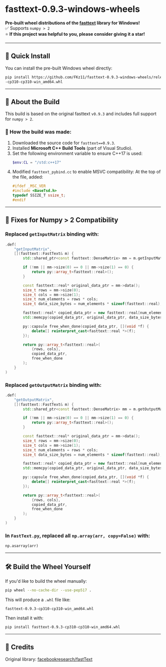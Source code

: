 # fasttext-0.9.3-windows-wheels

**Pre-built wheel distributions of the [fasttext](https://github.com/facebookresearch/fastText) library for Windows!**  
✅ Supports `numpy > 2`  
⭐ **If this project was helpful to you, please consider giving it a star!**

---

## 🚀 Quick Install

You can install the pre-built Windows wheel directly:

```bash
pip install https://github.com/FKz11/fasttext-0.9.3-windows-wheels/releases/download/0.9.3/fasttext-0.9.3
-cp310-cp310-win_amd64.whl
```

---

## 🧩 About the Build

This build is based on the original fasttext `v0.9.3` and includes full support for `numpy > 2`.

### 🔧 How the build was made:

1. Downloaded the source code for `fasttext==0.9.3`.
2. Installed **Microsoft C++ Build Tools** (part of Visual Studio).
3. Set the following environment variable to ensure C++17 is used:
   ```powershell
   $env:CL = "/std:c++17"
   ```
4. Modified `fasttext_pybind.cc` to enable MSVC compatibility:
   At the top of the file, added:
   ```cpp
   #ifdef _MSC_VER
   #include <BaseTsd.h>
   typedef SSIZE_T ssize_t;
   #endif
   ```

---

## 🧠 Fixes for Numpy > 2 Compatibility

### Replaced `getInputMatrix` binding with:

```cpp
.def(
    "getInputMatrix",
    [](fasttext::FastText& m) {
        std::shared_ptr<const fasttext::DenseMatrix> mm = m.getInputMatrix();

        if (!mm || mm->size(0) == 0 || mm->size(1) == 0) {
            return py::array_t<fasttext::real>();
        }

        const fasttext::real* original_data_ptr = mm->data();
        size_t rows = mm->size(0);
        size_t cols = mm->size(1);
        size_t num_elements = rows * cols;
        size_t data_size_bytes = num_elements * sizeof(fasttext::real);

        fasttext::real* copied_data_ptr = new fasttext::real[num_elements];
        std::memcpy(copied_data_ptr, original_data_ptr, data_size_bytes);

        py::capsule free_when_done(copied_data_ptr, [](void *f) {
            delete[] reinterpret_cast<fasttext::real *>(f);
        });

        return py::array_t<fasttext::real>(
            {rows, cols},
            copied_data_ptr,
            free_when_done
        );
    }
)
```

### Replaced `getOutputMatrix` binding with:

```cpp
.def(
    "getOutputMatrix",
    [](fasttext::FastText& m) {
        std::shared_ptr<const fasttext::DenseMatrix> mm = m.getOutputMatrix();

        if (!mm || mm->size(0) == 0 || mm->size(1) == 0) {
            return py::array_t<fasttext::real>();
        }

        const fasttext::real* original_data_ptr = mm->data();
        size_t rows = mm->size(0);
        size_t cols = mm->size(1);
        size_t num_elements = rows * cols;
        size_t data_size_bytes = num_elements * sizeof(fasttext::real);

        fasttext::real* copied_data_ptr = new fasttext::real[num_elements];
        std::memcpy(copied_data_ptr, original_data_ptr, data_size_bytes);

        py::capsule free_when_done(copied_data_ptr, [](void *f) {
            delete[] reinterpret_cast<fasttext::real *>(f);
        });

        return py::array_t<fasttext::real>(
            {rows, cols},
            copied_data_ptr,
            free_when_done
        );
    }
)
```

### In `FastText.py`, replaced all `np.array(arr, copy=False)` with:

```python
np.asarray(arr)
```

---

## 🛠️ Build the Wheel Yourself

If you'd like to build the wheel manually:

```bash
pip wheel --no-cache-dir --use-pep517 .
```

This will produce a `.whl` file like:

```
fasttext-0.9.3-cp310-cp310-win_amd64.whl
```

Then install it with:

```bash
pip install fasttext-0.9.3-cp310-cp310-win_amd64.whl
```

---

## 🙌 Credits

Original library: [facebookresearch/fastText](https://github.com/facebookresearch/fastText)
